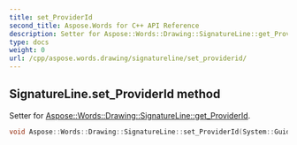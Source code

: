 ```yaml
---
title: set_ProviderId
second_title: Aspose.Words for C++ API Reference
description: Setter for Aspose::Words::Drawing::SignatureLine::get_ProviderId. 
type: docs
weight: 0
url: /cpp/aspose.words.drawing/signatureline/set_providerid/
---
```

## SignatureLine.set_ProviderId method


Setter for [Aspose::Words::Drawing::SignatureLine::get_ProviderId](../get_providerid/).

```cpp
void Aspose::Words::Drawing::SignatureLine::set_ProviderId(System::Guid value)
```

